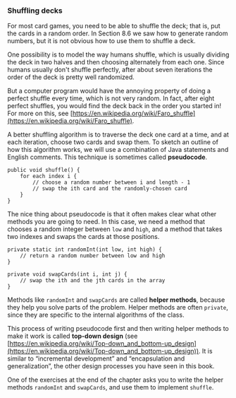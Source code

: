###  Shuffling decks



For most card games, you need to be able to shuffle the deck; that is, put the cards in a random order.
In Section 8.6 we saw how to generate random numbers, but it is not obvious how to use them to shuffle a deck.

One possibility is to model the way humans shuffle, which is usually dividing the deck in two halves and then choosing alternately from each one.
Since humans usually don't shuffle perfectly, after about seven iterations the order of the deck is pretty well randomized.

But a computer program would have the annoying property of doing a perfect shuffle every time, which is not very random.
In fact, after eight perfect shuffles, you would find the deck back in the order you started in!
For more on this, see [https://en.wikipedia.org/wiki/Faro_shuffle](https://en.wikipedia.org/wiki/Faro_shuffle).


A better shuffling algorithm is to traverse the deck one card at a time, and at each iteration, choose two cards and swap them.
To sketch an outline of how this algorithm works, we will use a combination of Java statements and English comments.
This technique is sometimes called **pseudocode**.


```code
public void shuffle() {
    for each index i {
        // choose a random number between i and length - 1
        // swap the ith card and the randomly-chosen card
    }
}
```


The nice thing about pseudocode is that it often makes clear what other methods you are going to need.
In this case, we need a method that chooses a random integer between `low` and `high`, and a method that takes two indexes and swaps the cards at those positions.

```code
private static int randomInt(int low, int high) {
    // return a random number between low and high
}

private void swapCards(int i, int j) {
    // swap the ith and the jth cards in the array
}
```


Methods like `randomInt` and `swapCards` are called **helper methods**, because they help you solve parts of the problem.
Helper methods are often `private`, since they are specific to the internal algorithms of the class.


This process of writing pseudocode first and then writing helper methods to make it work is called **top-down design** (see [https://en.wikipedia.org/wiki/Top-down_and_bottom-up_design](https://en.wikipedia.org/wiki/Top-down_and_bottom-up_design)).
It is similar to “incremental development” and “encapsulation and generalization”, the other design processes you have seen in this book.

One of the exercises at the end of the chapter asks you to write the helper methods `randomInt` and `swapCards`, and use them to implement `shuffle`.